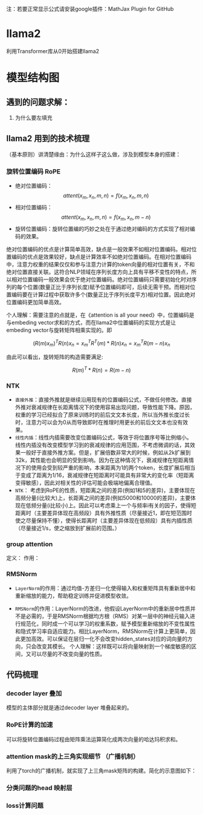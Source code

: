 注：若要正常显示公式请安装google插件：MathJax Plugin for GitHub
# llama2
利用Transformer库从0开始搭建llama2
# 模型结构图
## 遇到的问题求解：
1. 为什么要左填充
## llama2 用到的技术梳理
（基本原则）讲清楚缘由：为什么这样子这么做，涉及到模型本身的搭建：
### 旋转位置编码 RoPE
* 绝对位置编码：
$$attent(x_m, x_n, m, n) = f(x_m, x_n, m, n)$$
* 相对位置编码：
$$attent(x_m, x_n, m, n) = f(x_m, x_n, m - n)$$
* 旋转位置编码：旋转位置编的巧妙之处在于通过绝对编码的方式实现了相对编码的效果。

绝对位置编码的优点是计算简单高效，缺点是一般效果不如相对位置编码。相对位置编码的优点是效果较好，缺点是计算效率不如绝对位置编码。在相对位置编码中，注意力权重的结果仅仅和参与注意力计算的token向量的相对位置有关，不和绝对位置直接关联。这符合NLP领域在序列长度方向上具有平移不变性的特点，所以相对位置编码一般效果会优于绝对位置编码。绝对位置编码只需要初始化时对序列的每个位置(数量正比于序列长度)赋予位置编码即可，后续无需干预。而相对位置编码要在计算过程中获取许多个(数量正比于序列长度平方)相对位置。因此绝对位置编码更加简单高效。

个人理解：需要注意的点就是，在《attention is all your need》中，位置编码是与embeding vector求和的方式，而在llama2中位置编码的实现方式是让embeding vector与旋转矩阵相乘实现的。即

$$(R(m)x_m)^TR(n)x_n = x_m^TR^T(m)*R(n)x_n = x_m^TR(m - n)x_n$$

由此可以看出，旋转矩阵的构造需要满足:

$$R(m)^T*R(n) = R(m - n)$$
### NTK
* ```直接外推```：直接外推就是继续沿用现有的位置编码公式，不做任何修改。直接外推对衰减规律在长距离情况下的使用容易出现问题，导致性能下降。原因，权重的学习已经拟合了原来训练时的前后文文本长度，所以当外推长度过长时，注意力可以会为0从而导致即时在推理时用更长的前后文文本也没有效果。
* ```线性内插```：线性内插需要改变位置编码公式，等效于将位置序号等比例缩小。线性内插没有改变模型学习到的衰减规律的应用范围，不考虑微调的话，其效果一般好于直接外推方案。但是，扩展倍数非常大的时候，例如从2k扩展到32k，其性能也会明显的受到影响。因为在这种情况下，衰减规律在短距离情况下的使用会受到较严重的影响，本来距离为1的两个token，长度扩展后相当于变成了距离为1/16，衰减规律在短距离时可能具有非常大的变化率（短距离变得敏感），因此对相关性的评估可能会极端地偏离合理值。
* ```NTK```： 考虑到RoPE的性质，短距离之间的差异(例如1和5的差异)，主要体现在高频分量(i比较大)上，长距离之间的差异(例如5000和10000的差异)，主要体现在低频分量(i比较小)上。因此可以考虑乘上一个与频率i有关的因子，使得短距离时（主要差异体现在高频段）具有外推性质（尽量接近1，即在短范围时使之尽量保持不懂），使得长距离时（主要差异体现在低频段）具有内插性质（尽量接近1/s，使之缩放到扩展前的范围。）

### group attention
定义：
作用：
### RMSNorm
* ```LayerNorm```的作用：通过均值-方差归一化使得输入和权重矩阵具有重新居中和重新缩放的能力，帮助稳定训练并促进模型收敛。

* ```RMSNorm```的作用：LayerNorm的改进，他假设LayerNorm中的重新居中性质并不是必需的，于是RMSNorm根据均方根（RMS）对某一层中的神经元输入进行规范化，同时成一个可以学习的权重系数，赋予模型重新缩放的不变性属性和隐式学习率自适应能力。相比LayerNorm，RMSNorm在计算上更简单，因此更加高效。可以保证在层归一化不会改变hidden_states对应的词向量的方向，只会改变其模长。
个人理解：这样既可以将向量映射到一个梯度敏感的区间，又可以尽量的不改变向量的性质。
## 代码梳理
### decoder layer 叠加
模型的主体部分就是通过decoder layer 堆叠起来的。

### RoPE计算的加速
可以将旋转位置编码过程由矩阵乘法运算简化成两次向量的哈达玛积求和。
### attention mask的上三角实现细节 （广播机制）
利用了torch的广播机制，就实现了上三角mask矩阵的构建。简化的示意图如下：

### 分类问题的head 映射层

### loss计算问题

